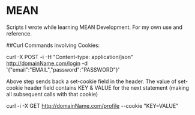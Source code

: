 # MEAN
Scripts I wrote while learning MEAN Development. For my own use and reference.


##Curl Commands involving Cookies:

curl -X POST -i -H "Content-type: application/json" http://domainName.com/login -d '{"email":"EMAIL","password":"PASSWORD"}'

Above step sends back a set-cookie field in the header. The value of set-cookie header field contains KEY & VALUE for the next statement (making all subsequent calls with that cookie)

curl -i -X GET http://domainName.com/profile --cookie "KEY=VALUE"
